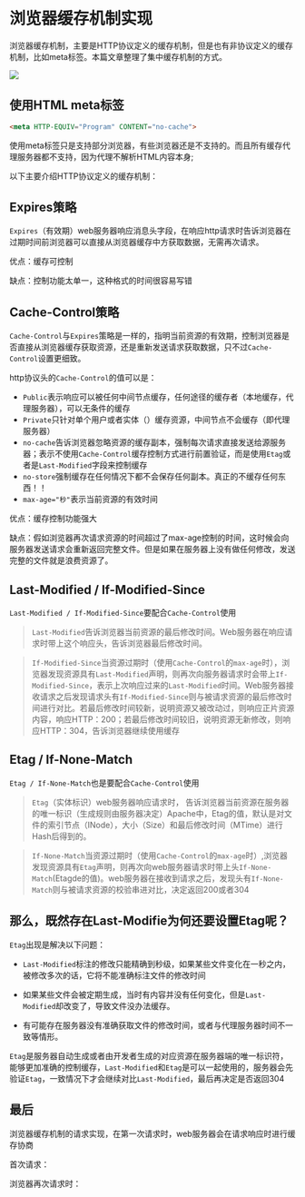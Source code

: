 
# 浏览器缓存机制实现

浏览器缓存机制，主要是HTTP协议定义的缓存机制，但是也有非协议定义的缓存机制，比如meta标签。本篇文章整理了集中缓存机制的方式。

<img src="http://oksgjpnw8.bkt.clouddn.com/htt-cache.png?imageslim">

<!--more-->


## 使用HTML meta标签

```HTML
<meta HTTP-EQUIV="Program" CONTENT="no-cache">
```

使用meta标签只是支持部分浏览器，有些浏览器还是不支持的。而且所有缓存代理服务器都不支持，因为代理不解析HTML内容本身;

以下主要介绍HTTP协议定义的缓存机制：

## Expires策略

`Expires`（有效期）web服务器响应消息头字段，在响应http请求时告诉浏览器在过期时间前浏览器可以直接从浏览器缓存中方获取数据，无需再次请求。

优点：缓存可控制

缺点：控制功能太单一，这种格式的时间很容易写错

## Cache-Control策略

`Cache-Control`与`Expires`策略是一样的，指明当前资源的有效期，控制浏览器是否直接从浏览器缓存获取资源，还是重新发送请求获取数据，只不过`Cache-Control`设置更细致。


http协议头的`Cache-Control`的值可以是：

* `Public`表示响应可以被任何中间节点缓存，任何途径的缓存者（本地缓存，代理服务器），可以无条件的缓存
* `Private`只针对单个用户或者实体（）缓存资源，中间节点不会缓存（即代理服务器）
* `no-cache`告诉浏览器忽略资源的缓存副本，强制每次请求直接发送给源服务器；表示不使用`Cache-Control`缓存控制方式进行前置验证，而是使用`Etag`或者是`Last-Modified`字段来控制缓存
* `no-store`强制缓存在任何情况下都不会保存任何副本。真正的不缓存任何东西！！
* `max-age="秒"`表示当前资源的有效时间



优点：缓存控制功能强大

缺点：假如浏览器再次请求资源的时间超过了max-age控制的时间，这时候会向服务器发送请求会重新返回完整文件。但是如果在服务器上没有做任何修改，发送完整的文件就是浪费资源了。

## Last-Modified / If-Modified-Since

`Last-Modified / If-Modified-Since`要配合`Cache-Control`使用

> `Last-Modified`告诉浏览器当前资源的最后修改时间。Web服务器在响应请求时带上这个响应头，告诉浏览器最后修改时间。

> `If-Modified-Since`当资源过期时（使用`Cache-Control`的`max-age`时），浏览器发现资源具有`Last-Modified`声明，则再次向服务器请求时会带上`If-Modified-Since`，表示上次响应过来的`Last-Modified`时间。Web服务器接收请求之后发现请求头有`If-Modified-Since`则与被请求资源的最后修改时间进行对比。若最后修改时间较新，说明资源又被改动过，则响应正片资源内容，响应HTTP：200；若最后修改时间较旧，说明资源无新修改，则响应HTTP：304，告诉浏览器继续使用缓存


## Etag / If-None-Match

`Etag / If-None-Match`也是要配合`Cache-Control`使用

> `Etag`（实体标识）web服务器响应请求时， 告诉浏览器当前资源在服务器的唯一标识（生成规则由服务器决定）Apache中，Etag的值，默认是对文件的索引节点（INode），大小（Size）和最后修改时间（MTime）进行Hash后得到的。

> `If-None-Match`当资源过期时（使用`Cache-Control`的`max-age`时）,浏览器发现资源具有`Etag`声明，则再次向web服务器请求时带上头`If-None-Match`(Etagde的值)。web服务器在接收到请求之后，发现头有`If-None-Match`则与被请求资源的校验串进对比，决定返回200或者304

## 那么，既然存在Last-Modifie为何还要设置Etag呢？

`Etag`出现是解决以下问题：

* `Last-Modified`标注的修改只能精确到秒级，如果某些文件变化在一秒之内，被修改多次的话，它将不能准确标注文件的修改时间

* 如果某些文件会被定期生成，当时有内容并没有任何变化，但是`Last-Modified`却改变了，导致文件没办法缓存。

* 有可能存在服务器没有准确获取文件的修改时间，或者与代理服务器时间不一致等情形。

`Etag`是服务器自动生成或者由开发者生成的对应资源在服务器端的唯一标识符，能够更加准确的控制缓存，`Last-Modified`和`Etag`是可以一起使用的，服务器会先验证`Etag`，一致情况下才会继续对比`Last-Modified`，最后再决定是否返回304


## 最后

浏览器缓存机制的请求实现，在第一次请求时，web服务器会在请求响应时进行缓存协商

首次请求：

浏览器再次请求时：



